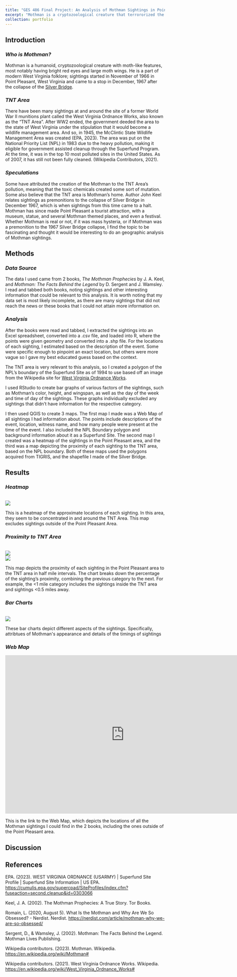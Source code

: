 ```yaml
---
title: "GES 486 Final Project: An Analysis of Mothman Sightings in Point Pleasant, WV from 1966-1967"
excerpt: "Mothman is a cryptozoological creature that terrororized the citizens of Point Pleasant, WV and surrounding areas between 1966-1967. Here, I present an analysis of the sighings I could find information about. Image of Mothman Statue in Point Pleasant from [The Charleston Gazette](https://www.wvgazettemail.com/arts_and_entertainment/annual-mothman-festival-makes-point-pleasant-a-paranormal-paradise-this-weekend/article_1a0652dc-d480-5c2e-809a-5db33dd90f7d.html) <br/><img src='/images/mothman_statue.jpg'>"
collection: portfolio
---
```

## **Introduction**

### ***Who is Mothman?***

Mothman is a humanoid, cryptozoological creature with moth-like features, most notably having bright red eyes and large moth wings. He is a part of modern West Virginia folklore; sightings started in November of 1966 in Point Pleasant, West Virginia and came to a stop in December, 1967 after the collapse of the [Silver Bridge]( https://en.wikipedia.org/wiki/Silver_Bridge).

### ***TNT Area***

There have been many sightings at and around the site of a former World War II munitions plant called the West Virginia Ordnance Works, also known as the “TNT Area”. After WW2 ended, the government deeded the area to the state of West Virginia under the stipulation that it would become a wildlife management area. And so, in 1945, the McClintic State Wildlife Management Area was created (EPA, 2023). The area was put on the National Priority List (NPL) in 1983 due to the heavy pollution, making it eligible for government assisted cleanup through the Superfund Program. At the time, it was in the top 10 most polluted sites in the United States. As of 2007, it has still not been fully cleaned. (Wikipedia Contributors, 2021).

### ***Speculations***

Some have attributed the creation of the Mothman to the TNT Area’s pollution, meaning that the toxic chemicals created some sort of mutation. Some also believe that the TNT area is Mothman’s home. Author John Keel relates sightings as premonitions to the collapse of Silver Bridge in December 1967, which is when sightings from this time came to a halt. Mothman has since made Point Pleasant a tourist attraction, with a museum, statue, and several Mothman themed places, and even a festival. 
Whether Mothman is real or not, if it was mass hysteria, or if Mothman was a premonition to the 1967 Silver Bridge collapse, I find the topic to be fascinating and thought it would be interesting to do an geographic analysis of Mothman sightings.

## **Methods**

### ***Data Source***

The data I used came from 2 books, *The Mothman Prophecies* by J. A. Keel, and *Mothman: The Facts Behind the Legend* by D. Sergent and J. Wamsley. I read and tabbed both books, noting sightings and other interesting information that could be relevant to this analysis. It is worth noting that my data set is most likely incomplete, as there are many sightings that did not reach the news or these books that I could not attain more information on.

### ***Analysis***

After the books were read and tabbed, I extracted the sightings into an Excel spreadsheet, converted into a .csv file, and loaded into R, where the points were given geometry and converted into a .shp file. For the locations of each sighting, I estimated based on the description of the event. Some were specific enough to pinpoint an exact location, but others were more vague so I gave my best educated guess based on the context. 
	
The TNT area is very relevant to this analysis, so I created a polygon of the NPL’s boundary of the Superfund Site as of 1994 to use based off an image from the Wikipedia site for [West Virginia Ordnance Works](https://en.wikipedia.org/wiki/West_Virginia_Ordnance_Works#).

I used RStudio to create bar graphs of various factors of the sightings, such as Mothman’s color, height, and wingspan, as well as the day of the week and time of day of the sightings. These graphs individually excluded any sightings that didn’t have information for the respective category.

I then used QGIS to create 3 maps. The first map I made was a Web Map of all sightings I had information about. The points include descriptions of the event, location, witness name, and how many people were present at the time of the event. I also included the NPL Boundary polygon and background information about it as a Superfund Site. The second map I created was a heatmap of the sightings in the Point Pleasant area, and the third was a map depicting the proximity of each sighting to the TNT area, based on the NPL boundary. Both of these maps used the polygons acquired from TIGRIS, and the shapefile I made of the Silver Bridge.


## **Results**

### ***Heatmap***
<br/><img src='/images/mothman_heatmap.jpeg'>

This is a heatmap of the approximate locations of each sighting. In this area, they seem to be concentrated in and around the TNT Area. This map excludes sightings outside of the Point Pleasant Area.

### ***Proximity to TNT Area***
<br/><img src='/images/mothman_proximity_map.jpeg'>
<br/><img src='/images/mothman_proximity_chart.png'>

This map depicts the proximity of each sighting in the Point Pleasant area to the TNT area in half mile intervals. The chart breaks down the percentage of the sighting’s proximity, combining the previous category to the next. For example, the <1 mile category includes the sightings inside the TNT area and sightings <0.5 miles away.

### ***Bar Charts***
<br/><img src='/images/mothman_chart_layout.jpg'>

These bar charts depict different aspects of the sightings. Specifically, attribtues of Mothman's appearance and details of the timings of sightings

### ***Web Map***
<iframe src="https://srhjhnsn.github.io/portfolio/mothman_webmap/index.html" width="750" height="500" style="border:0" allowfullscreen></iframe>

This is the link to the Web Map, which depicts the locations of all the Mothman sightings I could find in the 2 books, including the ones outside of the Point Pleasant area.

## **Discussion**


## **References**

EPA. (2023). WEST VIRGINIA ORDNANCE (USARMY) | Superfund Site Profile | Superfund Site Information | US EPA. https://cumulis.epa.gov/supercpad/SiteProfiles/index.cfm?fuseaction=second.cleanup&id=0303066

Keel, J. A. (2002). The Mothman Prophecies: A True Story. Tor Books.

Romain, L. (2020, August 5). What Is the Mothman and Why Are We So Obsessed? - Nerdist. Nerdist. https://nerdist.com/article/mothman-why-we-are-so-obsessed/

Sergent, D., & Wamsley, J. (2002). Mothman: The Facts Behind the Legend. Mothman Lives Publishing.

Wikipedia contributors. (2023). Mothman. Wikipedia. https://en.wikipedia.org/wiki/Mothman#

Wikipedia contributors. (2021). West Virginia Ordnance Works. Wikipedia. https://en.wikipedia.org/wiki/West_Virginia_Ordnance_Works#
